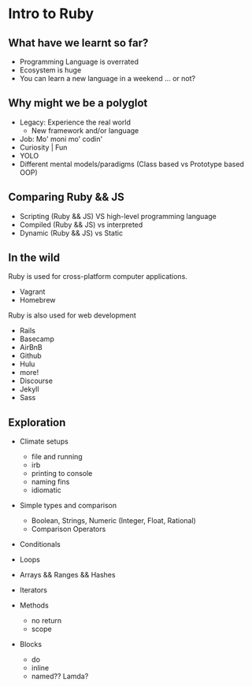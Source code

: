 Intro to Ruby
===

## What have we learnt so far?

- Programming Language is overrated
- Ecosystem is huge
- You can learn a new language in a weekend ... or not?

## Why might we be a polyglot

- Legacy: Experience the real world
  - New framework and/or language
- Job: Mo' moni mo' codin'
- Curiosity | Fun
- YOLO
- Different mental models/paradigms (Class based vs Prototype based OOP)


## Comparing Ruby && JS

- Scripting (Ruby && JS) VS high-level programming language
- Compiled (Ruby && JS) vs interpreted
- Dynamic (Ruby && JS) vs Static

## In the wild
Ruby is used for cross-platform computer applications.

  - Vagrant
  - Homebrew


Ruby is also used for web development

  - Rails
  - Basecamp
  - AirBnB
  - Github
  - Hulu
  - more!
  - Discourse
  - Jekyll
  - Sass


## Exploration

- Climate setups
  - file and running
  - irb
  - printing to console
  - naming fins
  - idiomatic
  
- Simple types and comparison
  - Boolean, Strings, Numeric (Integer, Float, Rational)
  - Comparison Operators

- Conditionals

- Loops

- Arrays && Ranges && Hashes

- Iterators

- Methods
  - no return
  - scope

- Blocks
  - do
  - inline
  - named?? Lamda?